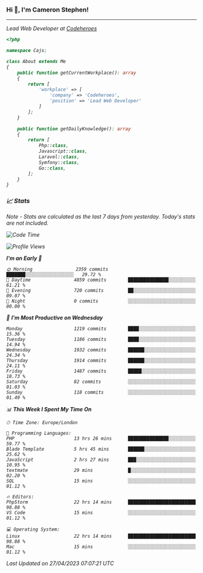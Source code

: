 ### Hi 👋, I'm Cameron Stephen!
<hr>
<p><em>Lead Web Developer at <a href="https://codeheroes.co.uk">Codeheroes</a></p>


```php
<?php

namespace Cajs;

class About extends Me
{
    public function getCurrentWorkplace(): array
    {
        return [
            'workplace' => [
                'company' => 'Codeheroes',
                'position' => 'Lead Web Developer'
            ]
        ];
    }

    public function getDailyKnowledge(): array
    {
        return [
            Php::class,
            Javascript::class,
            Laravel::class,
            Symfony::class,
            Go::class,
        ];
    }
}
```

### 📈 Stats
<p><em>Note - Stats are calculated as the last 7 days from yesterday. Today's stats are not included.</em></p>


<!--START_SECTION:waka-->
![Code Time](http://img.shields.io/badge/Code%20Time-3%2C345%20hrs%2057%20mins-blue)

![Profile Views](http://img.shields.io/badge/Profile%20Views-0-blue)

**I'm an Early 🐤** 

```text
🌞 Morning                2359 commits        ███████░░░░░░░░░░░░░░░░░░   29.72 % 
🌆 Daytime                4859 commits        ███████████████░░░░░░░░░░   61.21 % 
🌃 Evening                720 commits         ██░░░░░░░░░░░░░░░░░░░░░░░   09.07 % 
🌙 Night                  0 commits           ░░░░░░░░░░░░░░░░░░░░░░░░░   00.00 % 
```
📅 **I'm Most Productive on Wednesday** 

```text
Monday                   1219 commits        ████░░░░░░░░░░░░░░░░░░░░░   15.36 % 
Tuesday                  1186 commits        ████░░░░░░░░░░░░░░░░░░░░░   14.94 % 
Wednesday                1932 commits        ██████░░░░░░░░░░░░░░░░░░░   24.34 % 
Thursday                 1914 commits        ██████░░░░░░░░░░░░░░░░░░░   24.11 % 
Friday                   1487 commits        █████░░░░░░░░░░░░░░░░░░░░   18.73 % 
Saturday                 82 commits          ░░░░░░░░░░░░░░░░░░░░░░░░░   01.03 % 
Sunday                   118 commits         ░░░░░░░░░░░░░░░░░░░░░░░░░   01.49 % 
```


📊 **This Week I Spent My Time On** 

```text
🕑︎ Time Zone: Europe/London

💬 Programming Languages: 
PHP                      13 hrs 26 mins      ███████████████░░░░░░░░░░   59.77 % 
Blade Template           5 hrs 45 mins       ██████░░░░░░░░░░░░░░░░░░░   25.62 % 
JavaScript               2 hrs 27 mins       ███░░░░░░░░░░░░░░░░░░░░░░   10.95 % 
textmate                 29 mins             █░░░░░░░░░░░░░░░░░░░░░░░░   02.20 % 
SQL                      15 mins             ░░░░░░░░░░░░░░░░░░░░░░░░░   01.12 % 

🔥 Editors: 
PhpStorm                 22 hrs 14 mins      █████████████████████████   98.88 % 
VS Code                  15 mins             ░░░░░░░░░░░░░░░░░░░░░░░░░   01.12 % 

💻 Operating System: 
Linux                    22 hrs 14 mins      █████████████████████████   98.88 % 
Mac                      15 mins             ░░░░░░░░░░░░░░░░░░░░░░░░░   01.12 % 
```


 Last Updated on 27/04/2023 07:07:21 UTC
<!--END_SECTION:waka-->

